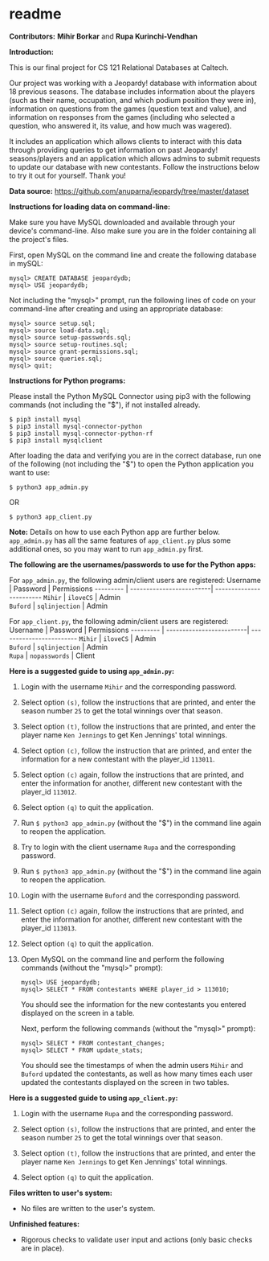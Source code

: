 # readme

**Contributors:** **Mihir Borkar** and **Rupa Kurinchi-Vendhan**

**Introduction:**

This is our final project for CS 121 Relational Databases at Caltech.

Our project was working with a Jeopardy! database with information about 18 previous seasons.
The database includes information about the players (such as their name, occupation, and which
podium position they were in), information on questions from the games (question text and value),
and information on responses from the games (including who selected a question, who answered it,
its value, and how much was wagered). 

It includes an application which allows clients to
interact with this data through providing queries to get information on past Jeopardy!
seasons/players and an application which allows admins to submit requests to update our database with new contestants. 
Follow the instructions below to try it out for yourself. Thank you!


**Data source:** 
https://github.com/anuparna/jeopardy/tree/master/dataset



**Instructions for loading data on command-line:**

Make sure you have MySQL downloaded and available through your
device's command-line. Also make sure you are in the folder containing all the project's
files.

First, open MySQL on the command line and create the following database in mySQL:
```
mysql> CREATE DATABASE jeopardydb;
mysql> USE jeopardydb;
```

Not including the "mysql>" prompt, run the following lines of code on your command-line
after creating and using an appropriate database:
```
mysql> source setup.sql;
mysql> source load-data.sql;
mysql> source setup-passwords.sql;
mysql> source setup-routines.sql;
mysql> source grant-permissions.sql;
mysql> source queries.sql;
mysql> quit;
```

**Instructions for Python programs:**

Please install the Python MySQL Connector using pip3 with the following commands (not including the "$"), if not installed already.
```
$ pip3 install mysql
$ pip3 install mysql-connector-python
$ pip3 install mysql-connector-python-rf
$ pip3 install mysqlclient
```

After loading the data and verifying you are in the correct database, 
run one of the following (not including the "$") to open the Python application you want to use:
```
$ python3 app_admin.py
```
OR
```
$ python3 app_client.py
```

**Note:** Details on how to use each Python app are further below. ```app_admin.py``` has all the same features of ```app_client.py``` plus some additional ones, so
you may want to run ```app_admin.py``` first.

**The following are the usernames/passwords to use for the Python apps:**

For ```app_admin.py```, the following admin/client users are registered:
Username  | Password                 |  Permissions
--------- | -------------------------| ------------------------
```Mihir```     | ```iloveCS```      | Admin       
```Buford```    | ```sqlinjection``` | Admin       

For ```app_client.py```, the following admin/client users are registered:
Username  | Password                 |  Permissions
--------- | -------------------------| ------------------------
```Mihir```     | ```iloveCS```      | Admin       
```Buford```    | ```sqlinjection``` | Admin       
```Rupa```      | ```nopasswords```  | Client      


**Here is a suggested guide to using ```app_admin.py```:**
    
1. Login with the username ```Mihir``` and the corresponding password.
    
2. Select option ```(s)```, follow the instructions that are printed, and enter the season number ```25``` to get the total winnings over that season.
    
3. Select option ```(t)```, follow the instructions that are printed, and enter the player name ```Ken Jennings``` to get Ken Jennings' total winnings.
    
4. Select option ```(c)```, follow the instruction that are printed, and enter the information for a new contestant with the player_id ```113011```.
    
5. Select option ```(c)``` again, follow the instructions that are printed, and enter the information for another, different new contestant with the player_id ```113012```.
    
6. Select option ```(q)``` to quit the application.
    
7. Run ```$ python3 app_admin.py``` (without the "$") in the command line again to reopen the application.
    
8. Try to login with the client username ```Rupa``` and the corresponding password.
    
9. Run ```$ python3 app_admin.py``` (without the "$") in the command line again to reopen the application.
    
10. Login with the username ```Buford``` and the corresponding password.
    
11. Select option ```(c)``` again, follow the instructions that are printed, and enter the information for another, different new contestant with the player_id ```113013```.
    
12.  Select option ```(q)``` to quit the application.
    
13. Open MySQL on the command line and perform the following commands (without the "mysql>" prompt):
    ```
    mysql> USE jeopardydb;
    mysql> SELECT * FROM contestants WHERE player_id > 113010;
    ```
    You should see the information for the new contestants you entered displayed on the screen in a table.
        
    Next, perform the following commands (without the "mysql>" prompt): 
    ```
    mysql> SELECT * FROM contestant_changes;
    mysql> SELECT * FROM update_stats;
    ```
    You should see the timestamps of when the admin users ```Mihir``` and ```Buford``` updated the contestants,
    as well as how many times each user updated the contestants displayed on the screen in two tables.
    
        
**Here is a suggested guide to using ```app_client.py```:**
1. Login with the username ```Rupa``` and the corresponding password.
    
2. Select option ```(s)```, follow the instructions that are printed, and enter the season number ```25``` to get the total winnings over that season.
    
3. Select option ```(t)```, follow the instructions that are printed, and enter the player name ```Ken Jennings``` to get Ken Jennings' total winnings.
    
4. Select option ```(q)``` to quit the application.


**Files written to user's system:**
- No files are written to the user's system.


**Unfinished features:**
- Rigorous checks to validate user input and actions (only basic checks are in place).
